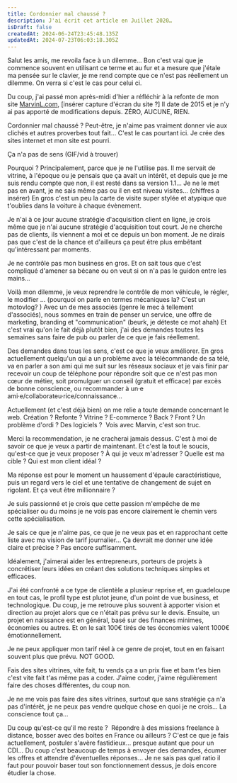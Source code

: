 ```yaml
---
title: Cordonnier mal chaussé ?
description: J'ai écrit cet article en Juillet 2020…
isDraft: false
createdAt: 2024-06-24T23:45:48.135Z
updatedAt: 2024-07-23T06:03:18.305Z
---
```


Salut les amis, me revoila face à un dilemme…
Bon c'est vrai que je commence souvent en utilisant ce terme et au fur et a mesure que j'étale ma pensée sur le clavier, je me rend compte que ce n'est pas réellement un dilemme.
On verra si c'est le cas pour celui ci.

Du coup, j'ai passé mon après-midi d'hier a réfléchir à la refonte de mon site [MarvinL.com](http://marvinl.com),  \[insérer capture d'écran du site ?]
Il date de 2015 et je n'y ai pas apporté de modifications depuis. ZÉRO, AUCUNE, RIEN.

Cordonnier mal chaussé ? Peut-être, je n'aime pas vraiment donner vie aux clichés et autres proverbes tout fait… C'est le cas pourtant ici. Je crée des sites internet et mon site est pourri.

Ça n'a pas de sens (GIF/vid à trouver)

Pourquoi ? Principalement, parce que je ne l'utilise pas. Il me servait de vitrine, à l'époque ou je pensais que ça avait un intérêt, et depuis que je me suis rendu compte que non, il est resté dans sa version 1.1…
Je ne le met pas en avant, je ne sais même pas ou il en est niveau visites… (chiffres a insérer)
En gros c'est un peu la carte de visite super stylée et atypique que t'oublies dans la voiture à chaque évènement.

Je n'ai à ce jour aucune stratégie d'acquisition client en ligne, je crois même que je n'ai aucune stratégie d'acquisition tout court.
Je ne cherche pas de clients, ils viennent a moi et ce depuis un bon moment.
Je ne dirais pas que c'est de la chance et d'ailleurs ça peut être plus embêtant qu'intéressant par moments.

Je ne contrôle pas mon business en gros. Et on sait tous que c'est compliqué d'amener sa bécane ou on veut si on n'a pas le guidon entre les mains…

Voilà mon dilemme, je veux reprendre le contrôle de mon véhicule, le régler, le modifier … (pourquoi on parle en termes mécaniques la? C'est un motovlog? )
Avec un de mes associés (genre le mec à tellement d'associés), nous sommes en train de penser un service, une offre de marketing, branding et "communication" (beurk, je déteste ce mot ahah)
Et c'est vrai qu'on le fait déjà plutôt bien, j'ai des demandes toutes les semaines sans faire de pub ou parler de ce que je fais réellement.

Des demandes dans tous les sens, c'est ce que je veux améliorer. En gros actuellement quelqu'un qui a un problème avec la télécommande de sa télé, va en parler a son ami qui me suit sur les réseaux sociaux et je vais finir par recevoir un coup de téléphone pour répondre soit que ce n'est pas mon cœur de métier, soit promulguer un conseil (gratuit et efficace) par excès de bonne conscience, ou recommander à un·e ami·e/collaborateu·rice/connaissance…

Actuellement (et c'est déjà bien) on me relie a toute demande concernant le web. Création ? Refonte ? Vitrine ? E-commerce ? Back ? Front ? Un problème d'ordi ? Des logiciels ? 
Vois avec Marvin, c'est son truc.

Merci la recommendation, je ne cracherai jamais dessus. C'est à moi de savoir ce que je veux a partir de maintenant.
Et c'est la tout le soucis, qu'est-ce que je veux proposer ? À qui je veux m'adresser ? Quelle est ma cible ? Qui est mon client idéal ?

Ma réponse est pour le moment un haussement d'épaule caractéristique, puis un regard vers le ciel et une tentative de changement de sujet en rigolant.
Et ça veut être millionnaire ?

Je suis passionné et je crois que cette passion m'empêche de me spécialiser ou du moins je ne vois pas encore clairement le chemin vers cette spécialisation.

Je sais ce que je n'aime pas, ce que je ne veux pas et en rapprochant cette liste avec ma vision de tarif journalier…
Ça devrait me donner une idée claire et précise ? Pas encore suffisamment.

Idéalement, j'aimerai aider les entrepreneurs, porteurs de projets à concrétiser leurs idées en créant des solutions techniques simples et efficaces.

J'ai été confronté a ce type de clientèle a plusieur reprise et, en guadeloupe en tout cas, le profil type est plutot jeune, d'un point de vue business, et technologique.
Du coup, je me retrouve plus souvent à apporter vision et direction au projet alors que ce n'était pas prévu sur le devis.
Ensuite, un projet en naissance est en général, basé sur des finances minimes, économies ou autres.
Et on le sait 100€ tirés de tes économies valent 1000€ émotionnellement.

Je ne peux appliquer mon tarif réel à ce genre de projet, tout en en faisant souvent plus que prévu. NOT GOOD.

Fais des sites vitrines, vite fait, tu vends ça a un prix fixe et bam t'es bien c'est vite fait t'as même pas a coder.
J'aime coder, j'aime régulièrement faire des choses différentes, du coup non.

Je ne me vois pas faire des sites vitrines, surtout que sans stratégie ça n'a pas d'intérêt, je ne peux pas vendre quelque chose en quoi je ne crois…
La conscience tout ça…

Du coup qu'est-ce qu'il me reste ? 
Répondre à des missions freelance à distance, bosser avec des boites en France ou ailleurs ?
C'est ce que je fais actuellement, postuler s'avère fastidieux… presque autant que pour un CDI…
Du coup c'est beaucoup de temps à envoyer des demandes, écumer les offres et attendre d'éventuelles réponses…
Je ne sais pas quel ratio il faut pour pouvoir baser tout son fonctionnement dessus, je dois encore étudier la chose.
